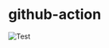 # github-action

![Test](https://github.com/mohammadrezaeicode/github-action/actions/workflows/test.yml/badge.svg)